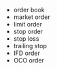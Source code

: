 - order book
- market order
- limit order
- stop order
- stop loss
- trailing stop
- IFD order
- OCO order